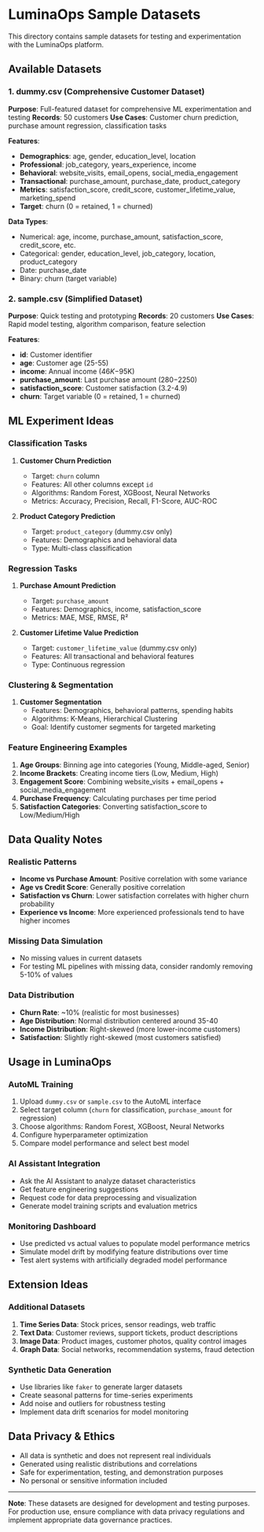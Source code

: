 # LuminaOps Sample Datasets

This directory contains sample datasets for testing and experimentation with the LuminaOps platform.

## Available Datasets

### 1. dummy.csv (Comprehensive Customer Dataset)
**Purpose**: Full-featured dataset for comprehensive ML experimentation and testing
**Records**: 50 customers
**Use Cases**: Customer churn prediction, purchase amount regression, classification tasks

**Features**:
- **Demographics**: age, gender, education_level, location
- **Professional**: job_category, years_experience, income
- **Behavioral**: website_visits, email_opens, social_media_engagement
- **Transactional**: purchase_amount, purchase_date, product_category
- **Metrics**: satisfaction_score, credit_score, customer_lifetime_value, marketing_spend
- **Target**: churn (0 = retained, 1 = churned)

**Data Types**:
- Numerical: age, income, purchase_amount, satisfaction_score, credit_score, etc.
- Categorical: gender, education_level, job_category, location, product_category
- Date: purchase_date
- Binary: churn (target variable)

### 2. sample.csv (Simplified Dataset)  
**Purpose**: Quick testing and prototyping
**Records**: 20 customers
**Use Cases**: Rapid model testing, algorithm comparison, feature selection

**Features**:
- **id**: Customer identifier
- **age**: Customer age (25-55)
- **income**: Annual income ($46K-$95K)  
- **purchase_amount**: Last purchase amount ($280-$2250)
- **satisfaction_score**: Customer satisfaction (3.2-4.9)
- **churn**: Target variable (0 = retained, 1 = churned)

## ML Experiment Ideas

### Classification Tasks
1. **Customer Churn Prediction**
   - Target: `churn` column
   - Features: All other columns except `id`
   - Algorithms: Random Forest, XGBoost, Neural Networks
   - Metrics: Accuracy, Precision, Recall, F1-Score, AUC-ROC

2. **Product Category Prediction**
   - Target: `product_category` (dummy.csv only)
   - Features: Demographics and behavioral data
   - Type: Multi-class classification

### Regression Tasks  
1. **Purchase Amount Prediction**
   - Target: `purchase_amount`
   - Features: Demographics, income, satisfaction_score
   - Metrics: MAE, MSE, RMSE, R²

2. **Customer Lifetime Value Prediction**
   - Target: `customer_lifetime_value` (dummy.csv only)
   - Features: All transactional and behavioral features
   - Type: Continuous regression

### Clustering & Segmentation
1. **Customer Segmentation**
   - Features: Demographics, behavioral patterns, spending habits
   - Algorithms: K-Means, Hierarchical Clustering
   - Goal: Identify customer segments for targeted marketing

### Feature Engineering Examples
1. **Age Groups**: Binning age into categories (Young, Middle-aged, Senior)
2. **Income Brackets**: Creating income tiers (Low, Medium, High)
3. **Engagement Score**: Combining website_visits + email_opens + social_media_engagement
4. **Purchase Frequency**: Calculating purchases per time period
5. **Satisfaction Categories**: Converting satisfaction_score to Low/Medium/High

## Data Quality Notes

### Realistic Patterns
- **Income vs Purchase Amount**: Positive correlation with some variance
- **Age vs Credit Score**: Generally positive correlation  
- **Satisfaction vs Churn**: Lower satisfaction correlates with higher churn probability
- **Experience vs Income**: More experienced professionals tend to have higher incomes

### Missing Data Simulation
- No missing values in current datasets
- For testing ML pipelines with missing data, consider randomly removing 5-10% of values

### Data Distribution
- **Churn Rate**: ~10% (realistic for most businesses)
- **Age Distribution**: Normal distribution centered around 35-40
- **Income Distribution**: Right-skewed (more lower-income customers)
- **Satisfaction**: Slightly right-skewed (most customers satisfied)

## Usage in LuminaOps

### AutoML Training
1. Upload `dummy.csv` or `sample.csv` to the AutoML interface
2. Select target column (`churn` for classification, `purchase_amount` for regression)
3. Choose algorithms: Random Forest, XGBoost, Neural Networks
4. Configure hyperparameter optimization
5. Compare model performance and select best model

### AI Assistant Integration
- Ask the AI Assistant to analyze dataset characteristics
- Get feature engineering suggestions
- Request code for data preprocessing and visualization
- Generate model training scripts and evaluation metrics

### Monitoring Dashboard
- Use predicted vs actual values to populate model performance metrics
- Simulate model drift by modifying feature distributions over time
- Test alert systems with artificially degraded model performance

## Extension Ideas

### Additional Datasets
1. **Time Series Data**: Stock prices, sensor readings, web traffic
2. **Text Data**: Customer reviews, support tickets, product descriptions  
3. **Image Data**: Product images, customer photos, quality control images
4. **Graph Data**: Social networks, recommendation systems, fraud detection

### Synthetic Data Generation
- Use libraries like `faker` to generate larger datasets
- Create seasonal patterns for time-series experiments
- Add noise and outliers for robustness testing
- Implement data drift scenarios for model monitoring

## Data Privacy & Ethics
- All data is synthetic and does not represent real individuals
- Generated using realistic distributions and correlations
- Safe for experimentation, testing, and demonstration purposes
- No personal or sensitive information included

---

**Note**: These datasets are designed for development and testing purposes. For production use, ensure compliance with data privacy regulations and implement appropriate data governance practices.